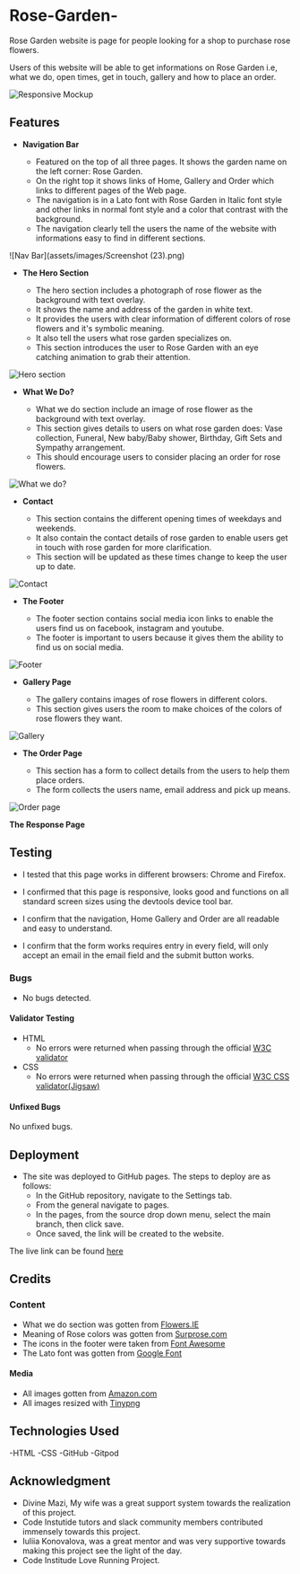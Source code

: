 # Rose-Garden-

   Rose Garden website is page for people looking for a shop to purchase rose flowers.

   Users of this website will be able to get informations on Rose Garden i.e, what we do, open times, get in touch, gallery and how to place an order.

![Responsive Mockup]()

## Features 

- __Navigation Bar__

  - Featured on the top of all three pages. It shows the garden name on the left corner: Rose Garden.
  - On the right top it shows links of Home, Gallery and Order which links to different pages of the Web page.
  - The navigation is in a Lato font with Rose Garden in Italic font style and other links in normal font style and a color that contrast with the background.
  - The navigation clearly tell the users the name of the website with informations easy to find in different sections.

![Nav Bar](assets/images/Screenshot (23).png)

- __The Hero Section__

  - The hero section includes a photograph of rose flower as the background with text overlay.
  - It shows the name and address of the garden in white text.
  - It provides the users with clear information of different colors of rose flowers and it's symbolic meaning.
  - It also tell the users what rose garden specializes on. 
  - This section introduces the user to Rose Garden with an eye catching animation to grab their attention.

![Hero section]()

- __What We Do?__

  - What we do section include an image of rose flower as the background with text overlay.
  - This section gives details to users on what rose garden does: Vase collection, Funeral, New baby/Baby shower, Birthday, Gift Sets and Sympathy arrangement. 
  - This should encourage users to consider placing an order for rose flowers. 

![What we do?]()

- __Contact__

  - This section contains the different opening times of weekdays and weekends.
  - It also contain the contact details of rose garden to enable users get in touch with rose garden for more clarification.
  - This section will be updated as these times change to keep the user up to date. 

![Contact]()

- __The Footer__ 

  - The footer section contains social media icon links to enable the users find us on facebook, instagram and youtube.
  - The footer is important to users because it gives them the ability to find us on social media.

![Footer]()

- __Gallery Page__

  - The gallery contains images of rose flowers in different colors.
  - This section gives users the room to make choices of the colors of rose flowers they want.

![Gallery]()

- __The Order Page__

  - This section has a form to collect details from the users to help them place orders.
  - The form collects the users name, email address and pick up means.

![Order page]()

  __The Response Page__

  
## Testing 

- I tested that this page works in different browsers: Chrome and Firefox.
  
- I confirmed that this page is responsive, looks good and functions on all standard screen sizes using the devtools device tool bar.

- I confirm that the navigation, Home Gallery and Order are all readable and easy to understand.

- I confirm that the form works requires entry in every field, will only accept an email in the email field and the submit button works.

### Bugs

- No bugs detected.

#### Validator Testing 

- HTML
  - No errors were returned when passing through the official [W3C validator](https://validator.w3.org/nu/?showsource=yes&doc=https%3A%2F%2Fovundiano.github.io%2FRose-Garden-%2F)
- CSS
  - No errors were returned when passing through the official [W3C CSS validator(Jigsaw)](https://validator.w3.org/nu/showsource=yes&ovundiano-rosegarden-jigsaw-validator.html)

#### Unfixed Bugs

No unfixed bugs.

## Deployment

- The site was deployed to GitHub pages. The steps to deploy are as follows: 
  - In the GitHub repository, navigate to the Settings tab.
  - From the general navigate to pages.
  - In the pages, from the source drop down menu, select the main branch, then click save.
  - Once saved, the link will be created to the website. 

The live link can be found [here](https://ovundiano.github.io/Rose-Garden-/)


## Credits  

### Content 

- What we do section was gotten from [Flowers.IE](https://flowers.ie/collections/rose-arrangements)
- Meaning of Rose colors was gotten from [Surprose.com](https://www.surprose.com/blog/meaning-of-rose-colours#:~:text=For%20example%2C%20blue%20roses%20symbolise,fresh%20start%20or%20a%20farewell.)
- The icons in the footer were taken from [Font Awesome](https://fontawesome.com/)
- The Lato font was gotten from [Google Font](https://fonts.google.com/)

#### Media

- All images gotten from [Amazon.com](https://www.amazon.co.uk/roses-flowers/s?k=roses+flowers)
- All images resized with [Tinypng](https://tinypng.com/)

## Technologies Used

-HTML
-CSS
-GitHub
-Gitpod

## Acknowledgment

- Divine Mazi, My wife was a great support system towards the realization of this project.
- Code Instutide tutors and slack community members contributed immensely towards this project.
- Iuliia Konovalova, was a great mentor and was very supportive towards making this project see the light of the day.
- Code Institude Love Running Project.